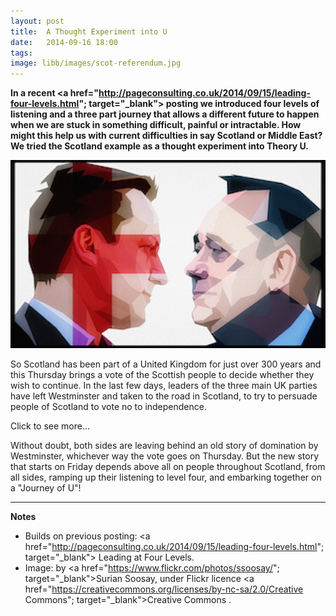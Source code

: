 ```yaml
---
layout: post
title:  A Thought Experiment into U
date:   2014-09-16 18:00
tags: 
image: libb/images/scot-referendum.jpg
---
```


**In a recent <a href="http://pageconsulting.co.uk/2014/09/15/leading-four-levels.html"; target="_blank"> posting </a>we introduced four levels of listening and a three part journey that allows a different future to happen when we are stuck in something difficult, painful or intractable. How might this help us with current difficulties in say Scotland or Middle East? We tried the Scotland example as a thought experiment into Theory U.**

![](/libb/images/scot-referendum.jpg)

So Scotland has been part of a United Kingdom for just over 300 years and this Thursday brings a vote of the Scottish people to decide whether they wish to continue. In the last few days, leaders of the three main UK parties have left Westminster and taken to the road in Scotland, to try to persuade people of Scotland to vote no to independence.

<div id="restOfArticle" style="display:none">

<b>The first level of listening ("downloading")</b> occurs most of the time in both the yes and the no camps: the checking for what they already agree or disagree with and the re-iteration of well-rehearsed arguments that seek to trap us in the same place as them.<br><br> 

<b>Level two ("factual")</b> is open-minded listening, as a good scientst allows the data talk to them about how the world is, even when the facts contradict their own ideas. An example would be finding out from those who know about the reserves of oil, or the percentage of Scottish jobs that depend on trade links with the UK.  <br><br> 

<b>Level three ("empathic")</b> is open-hearted listening, when the listener tries to see reality from the perspective of others, such as those in the other camp, or key stakeholders like banks or supermarkets, the EU or the US. The listener does not have to agree, but is able to recognise and respect the different perspectives of others.<br><br> 

<b>The ultimate listening at level four ("presencing")</b> is "generative" in that something new is created when you listen to the whole, and attune your contribution to what is trying to emerge. There has not been much of this in the campaign but...<br><br> 

... the fiery arrival last week of Gordon Brown gave everyone pause for thought. Brown remembered as a former UK Prime Minister exhausted by office, has found his mojo and taken centre stage. While firmly on the side of "no", he displays hallmarks of generative listening by embracing the whole: the facts of health service and economy, the hearts and heritage of the Scottish people. And Brown is finding a bright shiny new thing that is trying to emerge (an accelerated devolution of powers without losing mutually beneficial links to the UK).<br><br> 

</div>
<a onclick="showMoreOrLess(this,'restOfArticle');">Click to see more...</a>

Without doubt, both sides are leaving behind an old story of domination by Westminster, whichever way the vote goes on Thursday. But the new story that starts on Friday depends above all on people throughout Scotland, from all sides, ramping up their listening to level four, and embarking together on a "Journey of U"!      
__________________
<b>Notes</b> 

* Builds on previous posting: <a href="http://pageconsulting.co.uk/2014/09/15/leading-four-levels.html"; target="_blank"> Leading at Four Levels. </a>  
* Image: by <a href="https://www.flickr.com/photos/ssoosay/"; target="_blank">Surian Soosay</a>, under Flickr licence <a href="https://creativecommons.org/licenses/by-nc-sa/2.0/Creative Commons"; target="_blank">Creative Commons</a>
</a>.

